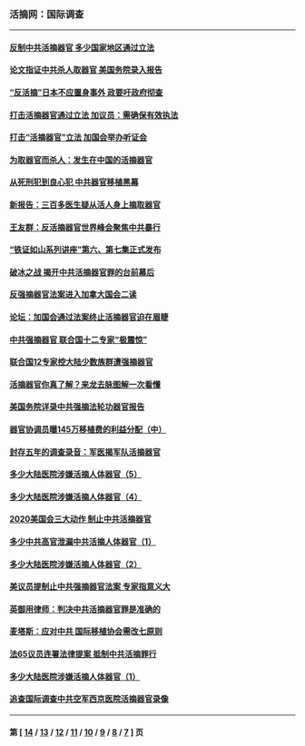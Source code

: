 ### 活摘网：国际调查
---
#### [反制中共活摘器官 多少国家地区通过立法](../../pages/nf5947/n14009863.md?06080430) 
#### [论文指证中共杀人取器官 美国务院录入报告](../../pages/nf5947/n13999890.md?06080430) 
#### [“反活摘”日本不应置身事外 政要吁政府彻查](../../pages/nf5947/n13971188.md?06080430) 
#### [打击活摘器官通过立法 加议员：需确保有效执法](../../pages/nf5947/n13886356.md?06080430) 
#### [打击“活摘器官”立法 加国会举办听证会](../../pages/nf5947/n13869362.md?06080430) 
#### [为取器官而杀人：发生在中国的活摘器官](../../pages/nf5947/n13794731.md?06080430) 
#### [从死刑犯到良心犯 中共器官移植黑幕](../../pages/nf5947/n13764669.md?06080430) 
#### [新报告：三百多医生疑从活人身上摘取器官](../../pages/nf5947/n13703044.md?06080430) 
#### [王友群：反活摘器官世界峰会聚焦中共暴行](../../pages/nf5947/n13250738.md?06080430) 
#### [“铁证如山系列讲座”第六、第七集正式发布](../../pages/nf5947/n13106287.md?06080430) 
#### [破冰之战 揭开中共活摘器官罪的台前幕后](../../pages/nf5947/n13082457.md?06080430) 
#### [反强摘器官法案进入加拿大国会二读](../../pages/nf5947/n13033450.md?06080430) 
#### [论坛：加国会通过法案终止活摘器官迫在眉睫](../../pages/nf5947/n13029839.md?06080430) 
#### [中共强摘器官 联合国十二专家“极震惊”](../../pages/nf5947/n13024313.md?06080430) 
#### [联合国12专家控大陆少数族群遭强摘器官](../../pages/nf5947/n13023877.md?06080430) 
#### [活摘器官你真了解？来龙去脉图解一次看懂](../../pages/nf5947/n13013820.md?06080430) 
#### [美国务院详录中共强摘法轮功器官报告](../../pages/nf5947/n12944519.md?06080430) 
#### [器官协调员曝145万移植费的利益分配（中）](../../pages/nf5947/n12894547.md?06080430) 
#### [封存五年的调查录音：军医揭军队活摘器官](../../pages/nf5947/n12798692.md?06080430) 
#### [多少大陆医院涉嫌活摘人体器官（5）](../../pages/nf5947/n12768383.md?06080430) 
#### [多少大陆医院涉嫌活摘人体器官（4）](../../pages/nf5947/n12664434.md?06080430) 
#### [2020美国会三大动作 制止中共活摘器官](../../pages/nf5947/n12682004.md?06080430) 
#### [多少中共高官泄漏中共活摘人体器官（1）](../../pages/nf5947/n12671234.md?06080430) 
#### [多少大陆医院涉嫌活摘人体器官（2）](../../pages/nf5947/n12655589.md?06080430) 
#### [美议员提制止中共强摘器官法案 专家指意义大](../../pages/nf5947/n12630561.md?06080430) 
#### [英御用律师：判决中共活摘器官罪是准确的](../../pages/nf5947/n12580740.md?06080430) 
#### [麦塔斯：应对中共 国际移植协会需改七原则](../../pages/nf5947/n12514711.md?06080430) 
#### [法65议员连署法律提案 抵制中共活摘罪行](../../pages/nf5947/n12437047.md?06080430) 
#### [多少大陆医院涉嫌活摘人体器官（1）](../../pages/nf5947/n12414284.md?06080430) 
#### [追查国际调查中共空军西京医院活摘器官录像](../../pages/nf5947/n12348837.md?06080430) 

---
#### 第 [ [14](./14.md?06080430) / [13](./13.md?06080430) / [12](./12.md?06080430) / [11](./11.md?06080430) / [10](./10.md?06080430) / [9](./9.md?06080430) / [8](./8.md?06080430) / [7](./7.md?06080430) ] 页
